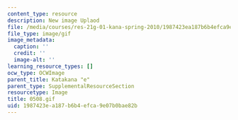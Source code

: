 ```yaml
---
content_type: resource
description: New image Uplaod
file: /media/courses/res-21g-01-kana-spring-2010/1987423ea187b6b4efca9e07b0bae82b_0508.gif
file_type: image/gif
image_metadata:
  caption: ''
  credit: ''
  image-alt: ''
learning_resource_types: []
ocw_type: OCWImage
parent_title: Katakana "e"
parent_type: SupplementalResourceSection
resourcetype: Image
title: 0508.gif
uid: 1987423e-a187-b6b4-efca-9e07b0bae82b
---
```

